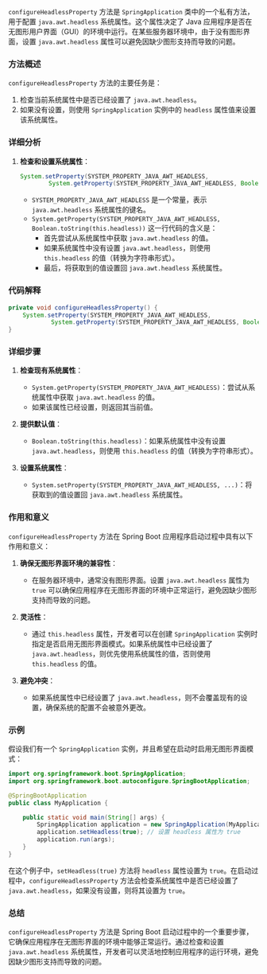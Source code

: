 `configureHeadlessProperty` 方法是 `SpringApplication` 类中的一个私有方法，用于配置 `java.awt.headless` 系统属性。这个属性决定了 Java 应用程序是否在无图形用户界面（GUI）的环境中运行。在某些服务器环境中，由于没有图形界面，设置 `java.awt.headless` 属性可以避免因缺少图形支持而导致的问题。

### 方法概述

`configureHeadlessProperty` 方法的主要任务是：
1. 检查当前系统属性中是否已经设置了 `java.awt.headless`。
2. 如果没有设置，则使用 `SpringApplication` 实例中的 `headless` 属性值来设置该系统属性。

### 详细分析

1. **检查和设置系统属性**：
   ```java
   System.setProperty(SYSTEM_PROPERTY_JAVA_AWT_HEADLESS,
           System.getProperty(SYSTEM_PROPERTY_JAVA_AWT_HEADLESS, Boolean.toString(this.headless)));
   ```

    - `SYSTEM_PROPERTY_JAVA_AWT_HEADLESS` 是一个常量，表示 `java.awt.headless` 系统属性的键名。
    - `System.getProperty(SYSTEM_PROPERTY_JAVA_AWT_HEADLESS, Boolean.toString(this.headless))` 这一行代码的含义是：
        - 首先尝试从系统属性中获取 `java.awt.headless` 的值。
        - 如果系统属性中没有设置 `java.awt.headless`，则使用 `this.headless` 的值（转换为字符串形式）。
        - 最后，将获取到的值设置回 `java.awt.headless` 系统属性。

### 代码解释

```java
private void configureHeadlessProperty() {
    System.setProperty(SYSTEM_PROPERTY_JAVA_AWT_HEADLESS,
            System.getProperty(SYSTEM_PROPERTY_JAVA_AWT_HEADLESS, Boolean.toString(this.headless)));
}
```

### 详细步骤

1. **检查现有系统属性**：
    - `System.getProperty(SYSTEM_PROPERTY_JAVA_AWT_HEADLESS)`：尝试从系统属性中获取 `java.awt.headless` 的值。
    - 如果该属性已经设置，则返回其当前值。

2. **提供默认值**：
    - `Boolean.toString(this.headless)`：如果系统属性中没有设置 `java.awt.headless`，则使用 `this.headless` 的值（转换为字符串形式）。

3. **设置系统属性**：
    - `System.setProperty(SYSTEM_PROPERTY_JAVA_AWT_HEADLESS, ...)`：将获取到的值设置回 `java.awt.headless` 系统属性。

### 作用和意义

`configureHeadlessProperty` 方法在 Spring Boot 应用程序启动过程中具有以下作用和意义：

1. **确保无图形界面环境的兼容性**：
    - 在服务器环境中，通常没有图形界面。设置 `java.awt.headless` 属性为 `true` 可以确保应用程序在无图形界面的环境中正常运行，避免因缺少图形支持而导致的问题。

2. **灵活性**：
    - 通过 `this.headless` 属性，开发者可以在创建 `SpringApplication` 实例时指定是否启用无图形界面模式。如果系统属性中已经设置了 `java.awt.headless`，则优先使用系统属性的值，否则使用 `this.headless` 的值。

3. **避免冲突**：
    - 如果系统属性中已经设置了 `java.awt.headless`，则不会覆盖现有的设置，确保系统的配置不会被意外更改。

### 示例

假设我们有一个 `SpringApplication` 实例，并且希望在启动时启用无图形界面模式：

```java
import org.springframework.boot.SpringApplication;
import org.springframework.boot.autoconfigure.SpringBootApplication;

@SpringBootApplication
public class MyApplication {

    public static void main(String[] args) {
        SpringApplication application = new SpringApplication(MyApplication.class);
        application.setHeadless(true); // 设置 headless 属性为 true
        application.run(args);
    }
}
```

在这个例子中，`setHeadless(true)` 方法将 `headless` 属性设置为 `true`。在启动过程中，`configureHeadlessProperty` 方法会检查系统属性中是否已经设置了 `java.awt.headless`，如果没有设置，则将其设置为 `true`。

### 总结

`configureHeadlessProperty` 方法是 Spring Boot 启动过程中的一个重要步骤，它确保应用程序在无图形界面的环境中能够正常运行。通过检查和设置 `java.awt.headless` 系统属性，开发者可以灵活地控制应用程序的运行环境，避免因缺少图形支持而导致的问题。